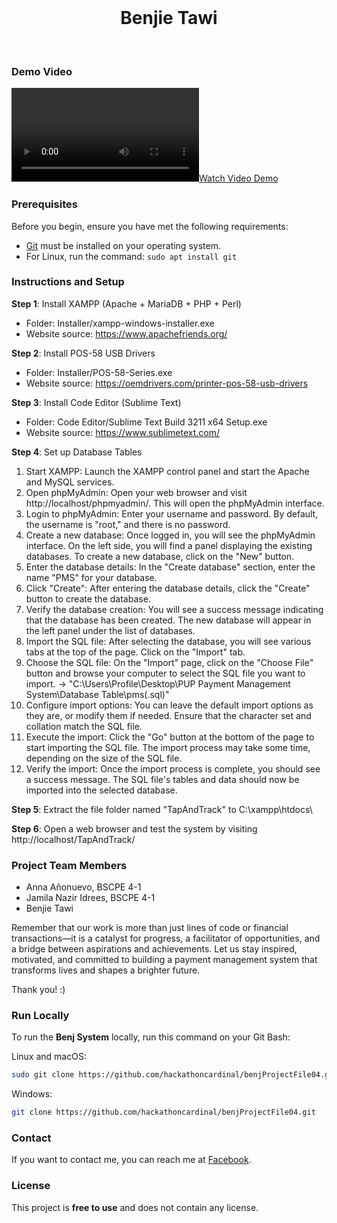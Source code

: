 <div style="text-align:center;">
<br>
<h1>Benjie Tawi</h1>
<br>
</div>

### Demo Video

[![Watch Video Demo](./Demo/FINAL_SYSTEM.mp4)](./Demo/FINAL_SYSTEM.mp4 "Demo")

### Prerequisites

Before you begin, ensure you have met the following requirements:

- [Git](https://git-scm.com/downloads "Download Git") must be installed on your operating system.
- For Linux, run the command: `sudo apt install git`

### Instructions and Setup

**Step 1**: Install XAMPP (Apache + MariaDB + PHP + Perl)
- Folder: Installer/xampp-windows-installer.exe
- Website source: https://www.apachefriends.org/

**Step 2**: Install POS-58 USB Drivers
- Folder: Installer/POS-58-Series.exe
- Website source: https://oemdrivers.com/printer-pos-58-usb-drivers

**Step 3**: Install Code Editor (Sublime Text)
- Folder: Code Editor/Sublime Text Build 3211 x64 Setup.exe
- Website source: https://www.sublimetext.com/

**Step 4**: Set up Database Tables
1. Start XAMPP: Launch the XAMPP control panel and start the Apache and MySQL services.
2. Open phpMyAdmin: Open your web browser and visit http://localhost/phpmyadmin/. This will open the phpMyAdmin interface.
3. Login to phpMyAdmin: Enter your username and password. By default, the username is "root," and there is no password.
4. Create a new database: Once logged in, you will see the phpMyAdmin interface. On the left side, you will find a panel displaying the existing databases. To create a new database, click on the "New" button.
5. Enter the database details: In the "Create database" section, enter the name "PMS" for your database.
6. Click "Create": After entering the database details, click the "Create" button to create the database.
7. Verify the database creation: You will see a success message indicating that the database has been created. The new database will appear in the left panel under the list of databases.
8. Import the SQL file: After selecting the database, you will see various tabs at the top of the page. Click on the "Import" tab.
9. Choose the SQL file: On the "Import" page, click on the "Choose File" button and browse your computer to select the SQL file you want to import. -> "C:\Users\Profile\Desktop\PUP Payment Management System\Database Table\pms(.sql)"
10. Configure import options: You can leave the default import options as they are, or modify them if needed. Ensure that the character set and collation match the SQL file.
11. Execute the import: Click the "Go" button at the bottom of the page to start importing the SQL file. The import process may take some time, depending on the size of the SQL file.
12. Verify the import: Once the import process is complete, you should see a success message. The SQL file's tables and data should now be imported into the selected database.

**Step 5**: Extract the file folder named "TapAndTrack" to C:\xampp\htdocs\

**Step 6**: Open a web browser and test the system by visiting http://localhost/TapAndTrack/

### Project Team Members

- Anna Añonuevo, BSCPE 4-1
- Jamila Nazir Idrees, BSCPE 4-1
- Benjie Tawi

Remember that our work is more than just lines of code or financial transactions—it is a catalyst for progress, a facilitator of opportunities, and a bridge between aspirations and achievements. Let us stay inspired, motivated, and committed to building a payment management system that transforms lives and shapes a brighter future.

Thank you! :)

### Run Locally

To run the **Benj System** locally, run this command on your Git Bash:

Linux and macOS:

```bash
sudo git clone https://github.com/hackathoncardinal/benjProjectFile04.git
```

Windows:

```bash
git clone https://github.com/hackathoncardinal/benjProjectFile04.git
```

### Contact

If you want to contact me, you can reach me at [Facebook](https://www.facebook.com/benjie.tawi).

### License

This project is **free to use** and does not contain any license.
